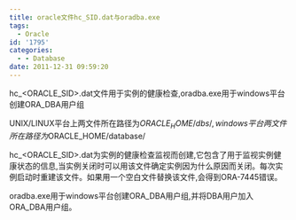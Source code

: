```yaml
---
title: oracle文件hc_SID.dat与oradba.exe
tags:
  - Oracle
id: '1795'
categories:
  - - Database
date: 2011-12-31 09:59:20
---
```


hc_<ORACLE_SID>.dat文件用于实例的健康检查,oradba.exe用于windows平台创建ORA_DBA用户组
<!-- more -->
UNIX/LINUX平台上两文件所在路径为$ORACLE_HOME/dbs/,windows平台两文件所在路径为$ORACLE_HOME/database/

hc_<ORACLE_SID>.dat为实例的健康检查监视而创建,它包含了用于监视实例健康状态的信息,当实例关闭时可以用该文件确定实例因为什么原因而关闭。每次实例启动时重建该文件。如果用一个空白文件替换该文件,会得到ORA-7445错误。

oradba.exe用于windows平台创建ORA_DBA用户组,并将DBA用户加入ORA_DBA用户组。